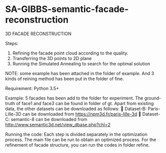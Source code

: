 # SA-GIBBS-semantic-facade-reconstruction

3D FACADE RECONSTRUCTION

Steps:
1. Refining the facade point cloud according to the quality.
2. Transferring the 3D points to 2D plane
3. Running the Simulated Annealing to search for the optimal solution

NOTE: some example has been attached in the folder of example. And 3 kinds of reining method has been put in the folder of fine.

Requirement:
Python 3.5+

Example:
5 facades has been add to the folder for experiment. The ground-truth of face1 and face3 can be found in folder of gt. Apart from existing data, the other datasets can be downloaded as follows:
	Dataset-B: 
Paris-Lille-3D can be downloaded from https://npm3d.fr/paris-lille-3d
	Dataset-C: 
semantic-8 can be downloaded from http://www.semantic3d.net/view_dbase.php?chl=2

Running the code:
Each step is divided separately in the optimization process. The main file can be run to obtain an optimized process.
For the refinement of facade structure, you can run the codes in folder refine.

